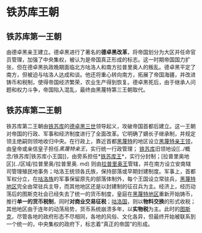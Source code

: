 # 铁苏库王朝

## 铁苏库第一王朝

由德卓黑亲王建立。德卓黑进行了著名的**德卓黑改革**，将帝国划分为大区并任命官员管理，加强了中央集权，被认为是帝国真正形成的标志。这一时期帝国国力扩张，但在德卓黑执政晚期面临北方咕洛人和南方拉普里奥人的叛乱。德卓黑平定了南方，但被迫与咕洛人达成和谈。他还将重心转向南方，拓展了帝国海疆，并改进铸币和税制，使得帝国经济繁荣，农业生产得到恢复。德卓黑死后，由于继承人问题和权力斗争，帝国陷入混乱，最终由黑蔑特第三王朝取代。

## 铁苏库第二王朝

铁苏库第二王朝由[铁苏库](../概念/铁苏库.md)的[德卓黑三世](../人物/铁苏库/德卓黑三世.md)领导起义，攻破帝国首都后建立。这一王朝对帝国的行政、军事和经济制度进行了全面改革。它明确了嫡长子继承制，并规定领主绝嗣则领地收归中央。在行政上，靠近首都[黑蔑特](../概念/黑蔑特.md)的地区设立[黑蔑特亲王领](../概念/黑蔑特.md#黑蔑特亲王)，由皇帝或亲信皇子担任*黑蔑特亲王*，实行统一行政管理； [铁苏库](../概念/铁苏库.md)旧领地设[[../概念/铁苏库|铁苏库小王国]]，由旁系担任*[铁苏库王](../概念/铁苏库.md)*，实行分封制；[拉普里奥地区](../区域/拉普里奥/拉普里奥. md) 则由[拉普里奥王](../概念/拉普里奥.md)管辖，并在南方设立安南辖司管理殖民地事务；咕洛王统领各氏族，保持部落或早期封建制度。军事上，首都军权分立，在[咕洛族](../概念/咕洛.md)的军事保留原先的部落体制外，每个王国设立常驻兵，[黑蔑特地区](../概念/黑蔑特.md)完全由常驻兵主导，而其他地区还是以封建制的征召兵为主。经济上，经历动荡后的图斯克社会已经失去了统一的货币制度，皇庭在[黑蔑特地区](../概念/黑蔑特.md)重新开始铸币，推行**单一的货币税制**，同时**对商业交易征税**；[咕洛国](咕洛国.md)，则以**物料交换**的形式收税；其他地区由于连年的动荡局势，货币系统崩溃多年，以**实物税**为主。此时的[图斯克](../概念/图斯克.md)，尽管各地的政府形态不尽相同，各地的风俗、文化各异，但最终开始被联系到一个统一的，中央集权的政府下，标志着“真正的帝国”的形成。
